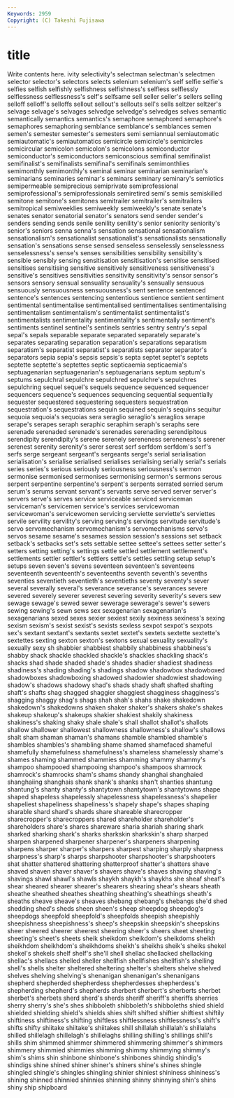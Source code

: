 ```yaml
---
Keywords: 2959 
Copyright: (C) Takeshi Fujisawa
---
```


# title

Write contents here.
ivity
selectivity's selectman selectman's selectmen selector selector's selectors selects selenium selenium's
self selfie selfie's selfies selfish selfishly selfishness selfishness's selfless selflessly
selflessness selflessness's self's selfsame sell seller seller's sellers selling selloff
selloff's selloffs sellout sellout's sellouts sell's sells seltzer seltzer's selvage
selvage's selvages selvedge selvedge's selvedges selves semantic semantically semantics semantics's
semaphore semaphored semaphore's semaphores semaphoring semblance semblance's semblances semen semen's
semester semester's semesters semi semiannual semiautomatic semiautomatic's semiautomatics semicircle semicircle's
semicircles semicircular semicolon semicolon's semicolons semiconductor semiconductor's semiconductors semiconscious semifinal
semifinalist semifinalist's semifinalists semifinal's semifinals semimonthlies semimonthly semimonthly's seminal seminar
seminarian seminarian's seminarians seminaries seminar's seminars seminary seminary's semiotics semipermeable
semiprecious semiprivate semiprofessional semiprofessional's semiprofessionals semiretired semi's semis semiskilled semitone
semitone's semitones semitrailer semitrailer's semitrailers semitropical semiweeklies semiweekly semiweekly's senate
senate's senates senator senatorial senator's senators send sender sender's senders
sending sends senile senility senility's senior seniority seniority's senior's seniors
senna senna's sensation sensational sensationalism sensationalism's sensationalist sensationalist's sensationalists sensationally
sensation's sensations sense sensed senseless senselessly senselessness senselessness's sense's senses
sensibilities sensibility sensibility's sensible sensibly sensing sensitisation sensitisation's sensitise sensitised
sensitises sensitising sensitive sensitively sensitiveness sensitiveness's sensitive's sensitives sensitivities sensitivity
sensitivity's sensor sensor's sensors sensory sensual sensuality sensuality's sensually sensuous
sensuously sensuousness sensuousness's sent sentence sentenced sentence's sentences sentencing sententious
sentience sentient sentiment sentimental sentimentalise sentimentalised sentimentalises sentimentalising sentimentalism sentimentalism's
sentimentalist sentimentalist's sentimentalists sentimentality sentimentality's sentimentally sentiment's sentiments sentinel sentinel's
sentinels sentries sentry sentry's sepal sepal's sepals separable separate separated
separately separate's separates separating separation separation's separations separatism separatism's separatist
separatist's separatists separator separator's separators sepia sepia's sepsis sepsis's septa
septet septet's septets septette septette's septettes septic septicaemia septicaemia's septuagenarian
septuagenarian's septuagenarians septum septum's septums sepulchral sepulchre sepulchred sepulchre's sepulchres
sepulchring sequel sequel's sequels sequence sequenced sequencer sequencers sequence's sequences
sequencing sequential sequentially sequester sequestered sequestering sequesters sequestration sequestration's sequestrations
sequin sequined sequin's sequins sequitur sequoia sequoia's sequoias sera seraglio
seraglio's seraglios serape serape's serapes seraph seraphic seraphim seraph's seraphs
sere serenade serenaded serenade's serenades serenading serendipitous serendipity serendipity's serene
serenely sereneness sereneness's serener serenest serenity serenity's serer serest serf
serfdom serfdom's serf's serfs serge sergeant sergeant's sergeants serge's serial
serialisation serialisation's serialise serialised serialises serialising serially serial's serials series
series's serious seriously seriousness seriousness's sermon sermonise sermonised sermonises sermonising
sermon's sermons serous serpent serpentine serpentine's serpent's serpents serrated serried
serum serum's serums servant servant's servants serve served server server's
servers serve's serves service serviceable serviced serviceman serviceman's servicemen service's
services servicewoman servicewoman's servicewomen servicing serviette serviette's serviettes servile servility
servility's serving serving's servings servitude servitude's servo servomechanism servomechanism's servomechanisms
servo's servos sesame sesame's sesames session session's sessions set setback
setback's setbacks set's sets settable settee settee's settees setter setter's
setters setting setting's settings settle settled settlement settlement's settlements settler
settler's settlers settle's settles settling setup setup's setups seven seven's
sevens seventeen seventeen's seventeens seventeenth seventeenth's seventeenths seventh seventh's sevenths
seventies seventieth seventieth's seventieths seventy seventy's sever several severally several's
severance severance's severances severe severed severely severer severest severing severity
severity's severs sew sewage sewage's sewed sewer sewerage sewerage's sewer's
sewers sewing sewing's sewn sews sex sexagenarian sexagenarian's sexagenarians sexed
sexes sexier sexiest sexily sexiness sexiness's sexing sexism sexism's sexist
sexist's sexists sexless sexpot sexpot's sexpots sex's sextant sextant's sextants
sextet sextet's sextets sextette sextette's sextettes sexting sexton sexton's sextons
sexual sexuality sexuality's sexually sexy sh shabbier shabbiest shabbily shabbiness
shabbiness's shabby shack shackle shackled shackle's shackles shackling shack's shacks
shad shade shaded shade's shades shadier shadiest shadiness shadiness's shading
shading's shadings shadow shadowbox shadowboxed shadowboxes shadowboxing shadowed shadowier shadowiest
shadowing shadow's shadows shadowy shad's shads shady shaft shafted shafting
shaft's shafts shag shagged shaggier shaggiest shagginess shagginess's shagging shaggy
shag's shags shah shah's shahs shake shakedown shakedown's shakedowns shaken
shaker shaker's shakers shake's shakes shakeup shakeup's shakeups shakier shakiest
shakily shakiness shakiness's shaking shaky shale shale's shall shallot shallot's
shallots shallow shallower shallowest shallowness shallowness's shallow's shallows shalt sham
shaman shaman's shamans shamble shambled shamble's shambles shambles's shambling shame
shamed shamefaced shameful shamefully shamefulness shamefulness's shameless shamelessly shame's shames
shaming shammed shammies shamming shammy shammy's shampoo shampooed shampooing shampoo's
shampoos shamrock shamrock's shamrocks sham's shams shandy shanghai shanghaied shanghaiing
shanghais shank shank's shanks shan't shanties shantung shantung's shanty shanty's
shantytown shantytown's shantytowns shape shaped shapeless shapelessly shapelessness shapelessness's shapelier
shapeliest shapeliness shapeliness's shapely shape's shapes shaping sharable shard shard's
shards share shareable sharecropper sharecropper's sharecroppers shared shareholder shareholder's shareholders
share's shares shareware sharia shariah sharing shark sharked sharking shark's
sharks sharkskin sharkskin's sharp sharped sharpen sharpened sharpener sharpener's sharpeners
sharpening sharpens sharper sharper's sharpers sharpest sharping sharply sharpness sharpness's
sharp's sharps sharpshooter sharpshooter's sharpshooters shat shatter shattered shattering shatterproof
shatter's shatters shave shaved shaven shaver shaver's shavers shave's shaves
shaving shaving's shavings shawl shawl's shawls shaykh shaykh's shaykhs she
sheaf sheaf's shear sheared shearer shearer's shearers shearing shear's shears
sheath sheathe sheathed sheathes sheathing sheathing's sheathings sheath's sheaths sheave
sheave's sheaves shebang shebang's shebangs she'd shed shedding shed's sheds
sheen sheen's sheep sheepdog sheepdog's sheepdogs sheepfold sheepfold's sheepfolds sheepish
sheepishly sheepishness sheepishness's sheep's sheepskin sheepskin's sheepskins sheer sheered sheerer
sheerest sheering sheer's sheers sheet sheeting sheeting's sheet's sheets sheik
sheikdom sheikdom's sheikdoms sheikh sheikhdom sheikhdom's sheikhdoms sheikh's sheikhs sheik's
sheiks shekel shekel's shekels shelf shelf's she'll shell shellac shellacked
shellacking shellac's shellacs shelled sheller shellfish shellfishes shellfish's shelling shell's
shells shelter sheltered sheltering shelter's shelters shelve shelved shelves shelving
shelving's shenanigan shenanigan's shenanigans shepherd shepherded shepherdess shepherdesses shepherdess's shepherding
shepherd's shepherds sherbert sherbert's sherberts sherbet sherbet's sherbets sherd sherd's
sherds sheriff sheriff's sheriffs sherries sherry sherry's she's shes shibboleth
shibboleth's shibboleths shied shield shielded shielding shield's shields shies shift
shifted shiftier shiftiest shiftily shiftiness shiftiness's shifting shiftless shiftlessness shiftlessness's
shift's shifts shifty shiitake shiitake's shiitakes shill shillalah shillalah's shillalahs
shilled shillelagh shillelagh's shillelaghs shilling shilling's shillings shill's shills shim
shimmed shimmer shimmered shimmering shimmer's shimmers shimmery shimmied shimmies shimming
shimmy shimmying shimmy's shim's shims shin shinbone shinbone's shinbones shindig
shindig's shindigs shine shined shiner shiner's shiners shine's shines shingle
shingled shingle's shingles shingling shinier shiniest shininess shininess's shining shinned
shinnied shinnies shinning shinny shinnying shin's shins shiny ship shipboard

